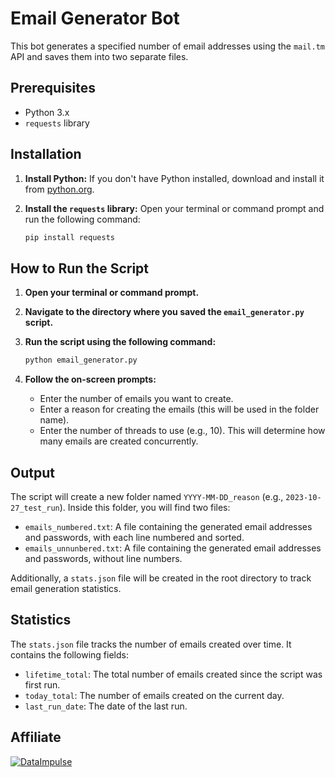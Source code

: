 # Email Generator Bot

This bot generates a specified number of email addresses using the `mail.tm` API and saves them into two separate files.

## Prerequisites

- Python 3.x
- `requests` library

## Installation

1. **Install Python:** If you don't have Python installed, download and install it from [python.org](https://python.org).

2. **Install the `requests` library:** Open your terminal or command prompt and run the following command:
   ```bash
   pip install requests
   ```

## How to Run the Script

1. **Open your terminal or command prompt.**

2. **Navigate to the directory where you saved the `email_generator.py` script.**

3. **Run the script using the following command:**
   ```bash
   python email_generator.py
   ```

4. **Follow the on-screen prompts:**
   - Enter the number of emails you want to create.
   - Enter a reason for creating the emails (this will be used in the folder name).
   - Enter the number of threads to use (e.g., 10). This will determine how many emails are created concurrently.

## Output

The script will create a new folder named `YYYY-MM-DD_reason` (e.g., `2023-10-27_test_run`). Inside this folder, you will find two files:

- `emails_numbered.txt`: A file containing the generated email addresses and passwords, with each line numbered and sorted.
- `emails_unnunbered.txt`: A file containing the generated email addresses and passwords, without line numbers.

Additionally, a `stats.json` file will be created in the root directory to track email generation statistics.

## Statistics

The `stats.json` file tracks the number of emails created over time. It contains the following fields:

- `lifetime_total`: The total number of emails created since the script was first run.
- `today_total`: The number of emails created on the current day.
- `last_run_date`: The date of the last run.

## Affiliate

[![DataImpulse](https://app.dataimpulse.com/assets/images/referral-banner.png)](YOUR_AFFILIATE_LINK_HERE)